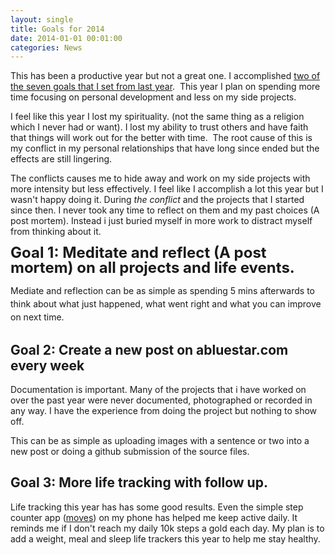 ```yaml
---
layout: single
title: Goals for 2014
date: 2014-01-01 00:01:00
categories: News
---
```

This has been a productive year but not a great one. I accomplished <a href="/2013-goals-and-resolutions/">two of the seven goals that I set from last year</a>.  This year I plan on spending more time focusing on personal development and less on my side projects.

I feel like this year I lost my spirituality. (not the same thing as a religion which I never had or want). I lost my ability to trust others and have faith that things will work out for the better with time.  The root cause of this is my conflict in my personal relationships that have long since ended but the effects are still lingering.

The conflicts causes me to hide away and work on my side projects with more intensity but less effectively. I feel like I accomplish a lot this year but I wasn't happy doing it. During<em> the conflict</em> and the projects that I started since then. I never took any time to reflect on them and my past choices (A post mortem). Instead i just buried myself in more work to distract myself from thinking about it.

<span style="font-size: 24px; font-weight: bold; line-height: 1;">Goal 1: Meditate and reflect (A post mortem) on all projects and life events.</span>

<span style="line-height: 1.5;">Mediate and reflection can be as simple as spending 5 mins afterwards to think about what just happened, what went right and what you can improve on next time.</span>
<h2>Goal 2: Create a new post on abluestar.com every week</h2>
Documentation is important. Many of the projects that i have worked on over the past year were never documented, photographed or recorded in any way. I have the experience from doing the project but nothing to show off.

This can be as simple as uploading images with a sentence or two into a new post or doing a github submission of the source files.
<h2>Goal 3: More life tracking with follow up.</h2>
Life tracking this year has has some good results. Even the simple step counter app (<a href="https://moves-app.com/">moves</a>) on my phone has helped me keep active daily. It reminds me if I don't reach my daily 10k steps a gold each day. My plan is to add a weight, meal and sleep life trackers this year to help me stay healthy.
